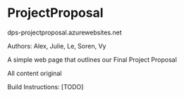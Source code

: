 # ProjectProposal
dps-projectproposal.azurewebsites.net  
  
Authors: Alex, Julie, Le, Soren, Vy  
  
A simple web page that outlines our Final Project Proposal  
  
All content original  
  
Build Instructions: [TODO]
